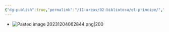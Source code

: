 ```yaml
---
{"dg-publish":true,"permalink":"/11-areas/02-biblioteca/el-principe/","noteIcon":""}
---
```


- ![Pasted image 20231204062844.png|200](/img/user/11%20%C3%81reas%20%E2%9A%99/02%20Biblioteca/%F0%9F%92%BE%20Adjuntos/Pasted%20image%2020231204062844.png)